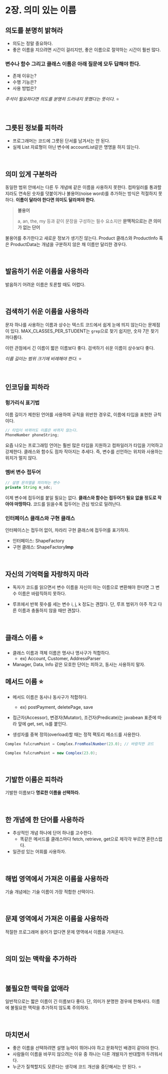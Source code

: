 # 2장. 의미 있는 이름

## 의도를 분명히 밝혀라

- 의도는 정말 중요하다.
- 좋은 이름을 지으려면 시간이 걸리지만, 좋은 이름으로 절약하는 시간이 훨씬 많다.

### 변수나 함수 그리고 클래스 이름은 아래 질문에 모두 답해야 한다.

- 존재 이유는?
- 수행 기능은?
- 사용 방법은?

_주석이 필요하다면 의도를 분명히 드러내지 못했다는 뜻이다._ ⭐

<br>

## 그릇된 정보를 피하라

- 프로그래머는 코드에 그릇된 단서를 남겨서는 안 된다.
- 실제 List 자료형이 아닌 변수에 accountList같은 명명을 하지 않는다.

<br>

## 의미 있게 구분하라

동일한 범위 안에서는 다른 두 개념에 같은 이름을 사용하지 못한다.
컴파일러를 통과할지라도 연속된 숫자를 덧붙이거나 불용어(noise word)를 추가하는 방식은 적절하지 못하다. **이름이 달라야 한다면 의미도 달라져야 한다.**

> **불용어**
>
> a, an, the, my 등과 같이 문장을 구성하는 필수 요소지만 **문맥적으로는 큰 의미가 없는 단어**

불용어를 추가한다고 새로운 정보가 생기진 않는다. Product 클래스와 ProductInfo 혹은 ProductData는 개념을 구분하지 않은 채 이름만 달리한 경우다.

<br>

## 발음하기 쉬운 이름을 사용하라

발음하기 어려운 이름은 토론할 때도 어렵다.

<br>

## 검색하기 쉬운 이름을 사용하라

문자 하나를 사용하는 이름과 상수는 텍스트 코드에서 쉽게 눈에 띄지 않는다는 문제점이 있다.
MAX_CLASSES_PER_STUDENT는 `grep`으로 찾기 쉽지만, 숫자 7은 찾기 까다롭다.

이런 관점에서 긴 이름이 짧은 이름보다 좋다. 검색하기 쉬운 이름이 상수보다 좋다.

_이름 길이는 범위 크기에 비례해야 한다._ ⭐

<br>

## 인코딩을 피하라

### 헝가리식 표기법

이름 길이가 제한된 언어를 사용하여 규칙을 위반한 경우로, 이름에 타입을 표현한 규칙이다.

```java
// 타입이 바뀌어도 이름은 바뀌지 않는다.
PhoneNumber phoneString;
```

요즘 나오는 프로그래밍 언어는 훨씬 많은 타입을 지원하고 컴파일러가 타입을 기억하고 강제한다.
클래스와 함수도 점차 작아지는 추세다. 즉, 변수를 선언하는 위치와 사용하는 위치가 멀지 않다.

### 멤버 변수 접두어

```java
// 설명 문자열을 의미하는 변수
private String m_sdc;
```

이제 변수에 접두어를 붙일 필요는 없다. **클래스와 함수는 접두어가 필요 없을 정도로 작아야 마땅하다.**
코드를 읽을수록 접두어는 관심 밖으로 밀려난다.

### 인터페이스 클래스와 구현 클래스

인터페이스는 접두어 없이, 차라리 구현 클래스에 접두어를 표기하자.

- 인터페이스: ShapeFactory
- 구현 클래스: ShapeFactory**Imp**

<br>

## 자신의 기억력을 자랑하지 마라

- 독자가 코드를 읽으면서 변수 이름을 자신이 아는 이름으로 변환해야 한다면 그 변수 이름은 바람직하지 못하다.

- 루프에서 반복 횟수를 세는 변수 i, j, k 정도는 괜찮다. 단, 루프 범위가 아주 작고 다른 이름과 충돌하지 않을 때만 괜찮다.

<br>

## 클래스 이름 ⭐

- 클래스 이름과 객체 이름은 명사나 명사구가 적합하다.
  - ex) Account, Customer, AddressParser
- Manager, Data, Info 같은 모호한 단어는 피하고, 동사는 사용하지 말자.

## 메서드 이름 ⭐

- 메서드 이름은 동사나 동사구가 적합하다.
  - ex) postPayment, deletePage, save
- 접근자(Accessor), 변경자(Mutator), 조건자(Predicate)는 javabean 표준에 따라 앞에 get, set, is를 붙인다.

- 생성자를 중복 정의(overload)할 때는 정적 팩토리 메소드를 사용한다.

```java
Complex fulcrumPoint = Complex.FromRealNumber(23.0); // 바람직한 코드

Complex fulcrumPoint = new Complex(23.0);
```

<br>

## 기발한 이름은 피하라

기발한 이름보다 **명료한 이름을 선택하라.**

<br>

## 한 개념에 한 단어를 사용하라

- 추상적인 개념 하나에 단어 하나를 고수한다.
  - 똑같은 메서드를 클래스마다 fetch, retrieve, get으로 제각각 부르면 혼란스럽다.
- 일관성 있는 어휘를 사용하자.

<br>

## 해법 영역에서 가져온 이름을 사용하라

기술 개념에는 기술 이름이 가장 적합한 선택이다.

<br>

## 문제 영역에서 가져온 이름을 사용하라

적절한 프로그래머 용어가 없다면 문제 영역에서 이름을 가져온다.

<br>

## 의미 있는 맥락을 추가하라

<br>

## 불필요한 맥락을 없애라

일반적으로는 짧은 이름이 긴 이름보다 좋다. 단, 의미가 분명한 경우에 한해서다. 이름에 불필요한 맥락을 추가하지 않도록 주의하자.

<br>

## 마치면서

- 좋은 이름을 선택하려면 설명 능력이 뛰어나야 하고 문화적인 배경이 같아야 한다.
- 사람들이 이름을 바꾸지 않으려는 이유 중 하나는 다른 개발자가 반대할까 두려워서다.
- 누군가 질책할지도 모른다는 생각에 코드 개선을 중단해서는 안 된다. ⭐
